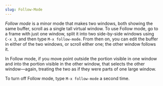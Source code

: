 ```yaml
---
slug: Follow-Mode
---
```


*Follow mode* is a minor mode that makes two windows, both showing the same buffer, scroll as a single tall virtual window. To use Follow mode, go to a frame with just one window, split it into two side-by-side windows using `C-x 3`, and then type `M-x follow-mode`. From then on, you can edit the buffer in either of the two windows, or scroll either one; the other window follows it.

In Follow mode, if you move point outside the portion visible in one window and into the portion visible in the other window, that selects the other window—again, treating the two as if they were parts of one large window.

To turn off Follow mode, type `M-x follow-mode` a second time.
